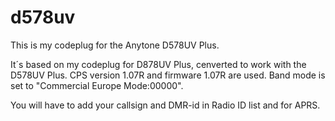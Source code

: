 # d578uv
This is my codeplug for the Anytone D578UV Plus.

It´s based on my codeplug for D878UV Plus, cenverted to work with the D578UV Plus.
CPS version 1.07R and firmware 1.07R are used.
Band mode is set to "Commercial Europe Mode:00000".

You will have to add your callsign and DMR-id in Radio ID list and for APRS.
